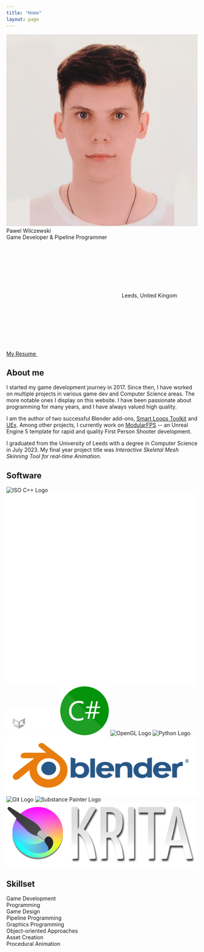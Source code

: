 ```yaml
---
title: "Home"
layout: page
---
```


<img class="pfp" src="/assets/img/pfp.jpg">

<div class="desc">
    <div class="title">Pawel Wilczewski</div>
    <div class="row">Game Developer & Pipeline Programmer</div>
    <div class="loc"><svg aria-hidden=true class="icon"><use xlink:href="{{ "/assets/fontawesome/icons.svg" | relative_url }}#location-dot"></use></svg> Leeds, United Kingom</div>
    <div class="more"><a class="resume" href="/assets/docs/resume.pdf"><div class="loc">My Resume <svg aria-hidden=true class="icon"><use xlink:href="{{ "/assets/fontawesome/icons.svg" | relative_url }}#file"></use></svg></div></a></div>
    <!-- {% include menu.html menu=site.external %} -->
</div>

## About me

I started my game development journey in 2017. Since then, I have worked on multiple projects in various game dev and Computer Science areas. The more notable ones I display on this website. I have been passionate about programming for many years, and I have always valued high quality.

I am the author of two successful Blender add-ons, [Smart Loops Toolkit](https://blendermarket.com/products/smart-loops-toolkit) and [UEx](https://blendermarket.com/products/uex-blender-to-unreal). Among other projects, I currently work on [ModularFPS](/commercial/modularfps/) -- an Unreal Engine 5 template for rapid and quality First Person Shooter development.

I graduated from the University of Leeds with a degree in Computer Science in July 2023. My final year project title was _Interactive Skeletal Mesh Skinning Tool for real-time Animation_.

## Software

<div class="skillbox">
    <a style="text-decoration:none" title="C++" href="https://isocpp.org/std">
        <img class="softwareicon" alt="ISO C++ Logo" src="https://isocpp.org/assets/images/cpp_logo.png">
    </a>
    <a style="text-decoration:none" title="Unreal Engine" href="https://www.unrealengine.com">
        <img class="softwareicon" alt="Unreal Engine Logo" src="/assets/img/UE_Logo_icon-only_white.svg">
    </a>
    <a style="text-decoration:none" title="Unity" href="https://unity.com">
        <img class="softwareicon" alt="Unity Logo" src="/assets/img/U_Logo_White_RGB.svg" style="height: 5em; margin-top: -0.446em;">
    </a>
    <a style="text-decoration:none" title="C#" href="https://dotnet.microsoft.com/en-us/languages/csharp">
        <img class="softwareicon" alt="C# Logo" src="/assets/img/csharp.svg">
    </a>
    <a style="text-decoration:none" title="OpenGL" href="https://opengl.org">
        <img class="softwareicon" alt="OpenGL Logo" src="https://www.khronos.org/assets/images/api_logos/opengl.svg">
    </a>
    <a style="text-decoration:none" title="Python" href="https://python.org">
        <img class="softwareicon" alt="Python Logo" src="https://www.python.org/static/community_logos/python-logo-generic.svg">
    </a>
    <a style="text-decoration:none" title="Blender Foundation" href="https://blender.org">
        <img class="softwareicon" alt="Blender Logo" src="/assets/img/blender_logo_socket.png">
    </a>
    <a style="text-decoration:none" title="Git" href="https://git-scm.com">
        <img class="softwareicon" alt="Git Logo" src="https://git-scm.com/images/logos/downloads/Git-Logo-1788C.svg">
    </a>
    <a style="text-decoration:none" title="Substance Painter" href="https://www.adobe.com/products/substance3d-painter.html">
        <img class="softwareicon" alt="Substance Painter Logo" src="https://www.adobe.com/content/dam/cc/icons/pt_appicon_256.svg">
    </a>
    <a style="text-decoration:none" title="Krita" href="https://krita.org">
        <img class="softwareicon" alt="Krita Logo" src="/assets/img/krita_logo.png">
    </a>
</div>

## Skillset

<div class="skillbox">
    <div class="skill">
        Game Development
    </div>
    <div class="skill">
        Programming
    </div>
    <div class="skill">
        Game Design
    </div>
    <div class="skill">
        Pipeline Programming
    </div>
    <div class="skill">
        Graphics Programming
    </div>
    <div class="skill">
        Object-oriented Approaches
    </div>
    <div class="skill">
        Asset Creation
    </div>
    <div class="skill">
        Procedural Animation
    </div>
</div>
